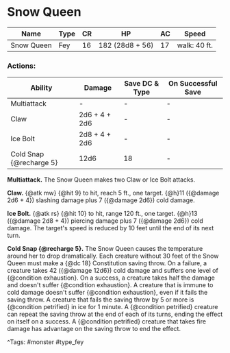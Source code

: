 # Snow Queen

| Name | Type | CR | HP | AC | Speed |
|------|------|----|----|----|-------|
| Snow Queen | Fey | 16 | 182 (28d8 + 56) | 17 | walk: 40 ft. |

### Actions:

| Ability | Damage | Save DC & Type | On Successful Save |
|---------|--------|----------------|--------------------|
| Multiattack | - | - | - |
| Claw | 2d6 + 4 + 2d6 | - | - |
| Ice Bolt | 2d8 + 4 + 2d6 | - | - |
| Cold Snap {@recharge 5} | 12d6 | 18 | - |


**Multiattack.** The Snow Queen makes two Claw or Ice Bolt attacks.

**Claw.** {@atk mw} {@hit 9} to hit, reach 5 ft., one target. {@h}11 ({@damage 2d6 + 4}) slashing damage plus 7 ({@damage 2d6}) cold damage.

**Ice Bolt.** {@atk rs} {@hit 10} to hit, range 120 ft., one target. {@h}13 ({@damage 2d8 + 4}) piercing damage plus 7 ({@damage 2d6}) cold damage. The target's speed is reduced by 10 feet until the end of its next turn.

**Cold Snap {@recharge 5}.** The Snow Queen causes the temperature around her to drop dramatically. Each creature without 30 feet of the Snow Queen must make a {@dc 18} Constitution saving throw. On a failure, a creature takes 42 ({@damage 12d6}) cold damage and suffers one level of {@condition exhaustion}. On a success, a creature takes half the damage and doesn't suffer {@condition exhaustion}. A creature that is immune to cold damage doesn't suffer {@condition exhaustion}, even if it fails the saving throw. A creature that fails the saving throw by 5 or more is {@condition petrified} in ice for 1 minute. A {@condition petrified} creature can repeat the saving throw at the end of each of its turns, ending the effect on itself on a success. A {@condition petrified} creature that takes fire damage has advantage on the saving throw to end the effect.

^Tags: #monster #type_fey